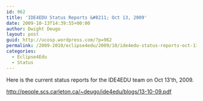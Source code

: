 ```yaml
---
id: 962
title: 'IDE4EDU Status Reports &#8211; Oct 13, 2009'
date: 2009-10-13T14:39:55+00:00
author: Dwight Deugo
layout: post
guid: http://ucosp.wordpress.com/?p=962
permalink: /2009-2010/eclipse4edu/2009/10/ide4edu-status-reports-oct-13-2009/
categories:
  - Eclipse4Edu
  - Status
---
```

Here is the current status reports for the IDE4EDU team on Oct 13&#8217;th, 2009.

<http://people.scs.carleton.ca/~deugo/ide4edu/blogs/13-10-09.pdf>